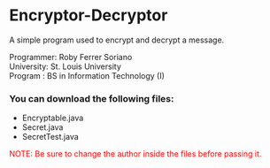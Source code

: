 # Encryptor-Decryptor
A simple program used to encrypt and decrypt a message.

Programmer: Roby Ferrer Soriano </br>
University: St. Louis University </br>
Program   : BS in Information Technology (I)

<h3>You can download the following files:</h3>
<ul>
  <li>Encryptable.java</li>
  <li>Secret.java</li>
  <li>SecretTest.java</li>
</ul>

<div style="color: red;">
  NOTE: Be sure to change the author inside the files before passing it.
</div>
